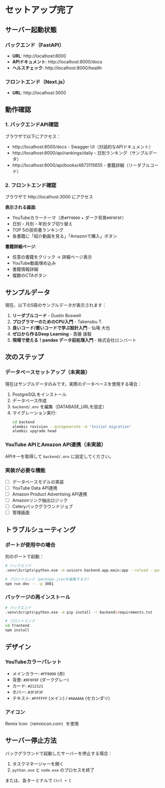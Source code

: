 # セットアップ完了

## サーバー起動状態

### バックエンド（FastAPI）
- **URL**: http://localhost:8000
- **APIドキュメント**: http://localhost:8000/docs
- **ヘルスチェック**: http://localhost:8000/health

### フロントエンド（Next.js）
- **URL**: http://localhost:3000

## 動作確認

### 1. バックエンドAPI確認
ブラウザで以下にアクセス：
- http://localhost:8000/docs - Swagger UI（対話的なAPIドキュメント）
- http://localhost:8000/api/rankings/daily - 日別ランキング（サンプルデータ）
- http://localhost:8000/api/books/4873115655 - 書籍詳細（リーダブルコード）

### 2. フロントエンド確認
ブラウザで http://localhost:3000 にアクセス

**表示される画面**:
- YouTubeカラーテーマ（赤`#FF0000` + ダーク背景`#0F0F0F`）
- 日別・月別・年別タブ切り替え
- TOP 5の技術書ランキング
- 各書籍に「紹介動画を見る」「Amazonで購入」ボタン

**書籍詳細ページ**:
- 任意の書籍をクリック → 詳細ページ表示
- YouTube動画埋め込み
- 書籍情報詳細
- 複数のCTAボタン

## サンプルデータ

現在、以下の5冊のサンプルデータが表示されます：

1. **リーダブルコード** - Dustin Boswell
2. **プログラマーのためのCPU入門** - Takenobu T.
3. **良いコード/悪いコードで学ぶ設計入門** - 仙塲 大也
4. **ゼロから作るDeep Learning** - 斎藤 康毅
5. **現場で使える！pandas データ前処理入門** - 株式会社ロンバート

## 次のステップ

### データベースセットアップ（未実装）
現在はサンプルデータのみです。実際のデータベースを使用する場合：

1. PostgreSQLをインストール
2. データベース作成
3. `backend/.env` を編集（DATABASE_URLを設定）
4. マイグレーション実行:
   ```bash
   cd backend
   alembic revision --autogenerate -m "Initial migration"
   alembic upgrade head
   ```

### YouTube APIとAmazon API連携（未実装）
APIキーを取得して `backend/.env` に設定してください。

### 実装が必要な機能
- [ ] データベースモデルの実装
- [ ] YouTube Data API連携
- [ ] Amazon Product Advertising API連携
- [ ] Amazonリンク抽出ロジック
- [ ] Celeryバックグラウンドジョブ
- [ ] 管理画面

## トラブルシューティング

### ポートが使用中の場合
別のポートで起動：
```bash
# バックエンド
.venv\Scripts\python.exe -m uvicorn backend.app.main:app --reload --port 8001

# フロントエンド（package.jsonを編集するか）
npm run dev -- -p 3001
```

### パッケージの再インストール
```bash
# バックエンド
.venv\Scripts\python.exe -m pip install -r backend\requirements.txt

# フロントエンド
cd frontend
npm install
```

## デザイン

### YouTubeカラーパレット
- メインカラー: `#FF0000` (赤)
- 背景: `#0F0F0F` (ダークグレー)
- カード: `#212121`
- ホバー: `#3F3F3F`
- テキスト: `#FFFFFF` (メイン) / `#AAAAAA` (セカンダリ)

### アイコン
Remix Icon（remixicon.com）を使用

## サーバー停止方法

バックグラウンドで起動したサーバーを停止する場合：
1. タスクマネージャーを開く
2. `python.exe` と `node.exe` のプロセスを終了

または、各ターミナルで `Ctrl + C`

